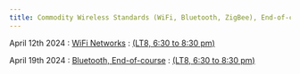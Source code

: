 ```yaml
---
title: Commodity Wireless Standards (WiFi, Bluetooth, ZigBee), End-of-course
---
```


April 12th 2024
: [WiFi Networks](#)
  : [(LT8, 6:30 to 8:30 pm)](#)


April 19th 2024
: [Bluetooth, End-of-course](#)
  : [(LT8, 6:30 to 8:30 pm)](#)



